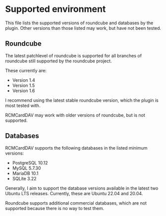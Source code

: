 # Supported environment

This file lists the supported versions of roundcube and databases by the plugin. Other versions than those listed may
work, but have not been tested.

## Roundcube

The latest patchlevel of roundcube is supported for all branches of roundcube still supported by the roundcube project.

These currently are:
  - Version 1.4
  - Version 1.5
  - Version 1.6

I recommend using the latest stable roundcube version, which the plugin is most tested with.

RCMCardDAV may work with older versions of roundcube, but is not supported.

## Databases

RCMCardDAV supports the following databases in the listed minimum versions:
  - PostgreSQL 10.12
  - MySQL 5.7.30
  - MariaDB 10.1
  - SQLite 3.22

Generally, I aim to support the database versions available in the latest two Ubuntu LTS releases. Currently, these are
Ubuntu 22.04 and 20.04.

Roundcube supports additional commercial databases, which are not supported because there is no way to test them.
